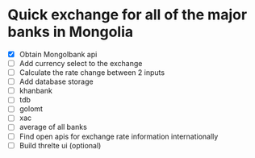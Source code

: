 # Quick exchange for all of the major banks in Mongolia

- [x] Obtain Mongolbank api
- [ ] Add currency select to the exchange
- [ ] Calculate the rate change between 2 inputs
- [ ] Add database storage
- [ ] khanbank
- [ ] tdb
- [ ] golomt
- [ ] xac
- [ ] average of all banks
- [ ] Find open apis for exchange rate information internationally
- [ ] Build threlte ui (optional)

